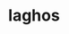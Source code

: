 ---
title: "laghos"
layout: cache
categories: [package, develop]
meta: {"compilers": ["gcc@11.4.0", "intel-oneapi-compilers@2025.1.0"], "num_specs": 46, "num_specs_by_stack": {"e4s": 15, "e4s-neoverse-v2": 15, "e4s-oneapi": 16, "root": 46}, "oss": ["ubuntu22.04"], "platforms": ["linux"], "stacks": ["e4s", "e4s-neoverse-v2", "e4s-oneapi", "root"], "targets": ["neoverse_v2", "x86_64_v3"], "versions": ["3.1"]}
spec_details: [{"compiler": "gcc@11.4.0", "hash": "33iye4qhkymx5kaglwnsi4eg7x66anar", "os": "ubuntu22.04", "platform": "linux", "size": "-", "stacks": ["e4s", "root"], "target": "x86_64_v3", "variants": ["build_system=makefile", "+metis", "~ofast", "patches:=e783a71"], "versions": ["3.1"]}, {"compiler": "intel-oneapi-compilers@2025.1.0", "hash": "3t6vwwpdeo3pwo37z6chrg3r3b6sbncm", "os": "ubuntu22.04", "platform": "linux", "size": "-", "stacks": ["e4s-oneapi", "root"], "target": "x86_64_v3", "variants": ["build_system=makefile", "+metis", "~ofast", "patches:=e783a71"], "versions": ["3.1"]}, {"compiler": "gcc@11.4.0", "hash": "52tdqzr6vq2nxil2qmwdgfaxkzyzz2hv", "os": "ubuntu22.04", "platform": "linux", "size": "-", "stacks": ["e4s-neoverse-v2", "root"], "target": "neoverse_v2", "variants": ["build_system=makefile", "+metis", "~ofast", "patches:=e783a71"], "versions": ["3.1"]}, {"compiler": "gcc@11.4.0", "hash": "5sanuq7xbqpi3vv6s557jxf7tr3sqz4y", "os": "ubuntu22.04", "platform": "linux", "size": "-", "stacks": ["e4s-neoverse-v2", "root"], "target": "neoverse_v2", "variants": ["build_system=makefile", "+metis", "~ofast", "patches:=e783a71"], "versions": ["3.1"]}, {"compiler": "intel-oneapi-compilers@2025.1.0", "hash": "5zdgqfljcj4ekyy6odtx37o7e3jht62f", "os": "ubuntu22.04", "platform": "linux", "size": "-", "stacks": ["e4s-oneapi", "root"], "target": "x86_64_v3", "variants": ["build_system=makefile", "+metis", "~ofast", "patches:=e783a71"], "versions": ["3.1"]}, {"compiler": "intel-oneapi-compilers@2025.1.0", "hash": "5zrstdkbttj3kwqzna4m2dkzfu2wzk6d", "os": "ubuntu22.04", "platform": "linux", "size": "-", "stacks": ["e4s-oneapi", "root"], "target": "x86_64_v3", "variants": ["build_system=makefile", "+metis", "~ofast", "patches:=e783a71"], "versions": ["3.1"]}, {"compiler": "intel-oneapi-compilers@2025.1.0", "hash": "6fgv2qab4hw5naovj5znb72wc2dt3ne6", "os": "ubuntu22.04", "platform": "linux", "size": "-", "stacks": ["e4s-oneapi", "root"], "target": "x86_64_v3", "variants": ["build_system=makefile", "+metis", "~ofast", "patches:=e783a71"], "versions": ["3.1"]}, {"compiler": "intel-oneapi-compilers@2025.1.0", "hash": "7wtan6r3cnhyamj6ciiackly7aob2pxb", "os": "ubuntu22.04", "platform": "linux", "size": "-", "stacks": ["e4s-oneapi", "root"], "target": "x86_64_v3", "variants": ["build_system=makefile", "+metis", "~ofast", "patches:=e783a71"], "versions": ["3.1"]}, {"compiler": "intel-oneapi-compilers@2025.1.0", "hash": "a3ykzcjnp5demknbxlvvcuebar3oiaep", "os": "ubuntu22.04", "platform": "linux", "size": "-", "stacks": ["e4s-oneapi", "root"], "target": "x86_64_v3", "variants": ["build_system=makefile", "+metis", "~ofast", "patches:=e783a71"], "versions": ["3.1"]}, {"compiler": "gcc@11.4.0", "hash": "a5clxjtv5qdbpd3ywkgvnid6v5ktviqg", "os": "ubuntu22.04", "platform": "linux", "size": "-", "stacks": ["e4s", "root"], "target": "x86_64_v3", "variants": ["build_system=makefile", "+metis", "~ofast", "patches:=e783a71"], "versions": ["3.1"]}, {"compiler": "gcc@11.4.0", "hash": "adkzgd4suq66xqx2ggiltrtt3mkf2pa5", "os": "ubuntu22.04", "platform": "linux", "size": "-", "stacks": ["e4s", "root"], "target": "x86_64_v3", "variants": ["build_system=makefile", "+metis", "~ofast", "patches:=e783a71"], "versions": ["3.1"]}, {"compiler": "gcc@11.4.0", "hash": "azkrd33hjlitj4wvprteawknwq4yli7y", "os": "ubuntu22.04", "platform": "linux", "size": "-", "stacks": ["e4s", "root"], "target": "x86_64_v3", "variants": ["build_system=makefile", "+metis", "~ofast", "patches:=e783a71"], "versions": ["3.1"]}, {"compiler": "intel-oneapi-compilers@2025.1.0", "hash": "bg7xxafwrxi46arl45gymwa7z22cvce5", "os": "ubuntu22.04", "platform": "linux", "size": "-", "stacks": ["e4s-oneapi", "root"], "target": "x86_64_v3", "variants": ["build_system=makefile", "+metis", "~ofast", "patches:=e783a71"], "versions": ["3.1"]}, {"compiler": "gcc@11.4.0", "hash": "btcskuerjphgnep3tsfuswccvyisoa6s", "os": "ubuntu22.04", "platform": "linux", "size": "-", "stacks": ["e4s", "root"], "target": "x86_64_v3", "variants": ["build_system=makefile", "+metis", "~ofast", "patches:=e783a71"], "versions": ["3.1"]}, {"compiler": "intel-oneapi-compilers@2025.1.0", "hash": "bvxdjukdh2fcrvsylc5sk4p7fzmsqubs", "os": "ubuntu22.04", "platform": "linux", "size": "-", "stacks": ["e4s-oneapi", "root"], "target": "x86_64_v3", "variants": ["build_system=makefile", "+metis", "~ofast", "patches:=e783a71"], "versions": ["3.1"]}, {"compiler": "gcc@11.4.0", "hash": "c3xummqlxyi4qvos4krdama574b57flr", "os": "ubuntu22.04", "platform": "linux", "size": "-", "stacks": ["e4s", "root"], "target": "x86_64_v3", "variants": ["build_system=makefile", "+metis", "~ofast", "patches:=e783a71"], "versions": ["3.1"]}, {"compiler": "gcc@11.4.0", "hash": "c4nx6w7qqid5kxexo4dnsir6udft5wzt", "os": "ubuntu22.04", "platform": "linux", "size": "-", "stacks": ["e4s-neoverse-v2", "root"], "target": "neoverse_v2", "variants": ["build_system=makefile", "+metis", "~ofast", "patches:=e783a71"], "versions": ["3.1"]}, {"compiler": "gcc@11.4.0", "hash": "e2pearntdrhknn2fnm5qsl6z4hz4eoky", "os": "ubuntu22.04", "platform": "linux", "size": "-", "stacks": ["e4s-neoverse-v2", "root"], "target": "neoverse_v2", "variants": ["build_system=makefile", "+metis", "~ofast", "patches:=e783a71"], "versions": ["3.1"]}, {"compiler": "gcc@11.4.0", "hash": "exayhrnzn564kbad7iygzkxg5jz5hhmn", "os": "ubuntu22.04", "platform": "linux", "size": "-", "stacks": ["e4s", "root"], "target": "x86_64_v3", "variants": ["build_system=makefile", "+metis", "~ofast", "patches:=e783a71"], "versions": ["3.1"]}, {"compiler": "gcc@11.4.0", "hash": "f3rxisqfh7qdlqe5c2r4rajqggair5hi", "os": "ubuntu22.04", "platform": "linux", "size": "-", "stacks": ["e4s-neoverse-v2", "root"], "target": "neoverse_v2", "variants": ["build_system=makefile", "+metis", "~ofast", "patches:=e783a71"], "versions": ["3.1"]}, {"compiler": "gcc@11.4.0", "hash": "ffa5gymazluttdvhyqi6yix4dw7x2jqj", "os": "ubuntu22.04", "platform": "linux", "size": "-", "stacks": ["e4s", "root"], "target": "x86_64_v3", "variants": ["build_system=makefile", "+metis", "~ofast", "patches:=e783a71"], "versions": ["3.1"]}, {"compiler": "intel-oneapi-compilers@2025.1.0", "hash": "frvghj6uo3tllnoilummegljbzwcplr6", "os": "ubuntu22.04", "platform": "linux", "size": "-", "stacks": ["e4s-oneapi", "root"], "target": "x86_64_v3", "variants": ["build_system=makefile", "+metis", "~ofast", "patches:=e783a71"], "versions": ["3.1"]}, {"compiler": "gcc@11.4.0", "hash": "gcmalw2nwlmlllfvunwdha7zq6v7rglm", "os": "ubuntu22.04", "platform": "linux", "size": "-", "stacks": ["e4s-neoverse-v2", "root"], "target": "neoverse_v2", "variants": ["build_system=makefile", "+metis", "~ofast", "patches:=e783a71"], "versions": ["3.1"]}, {"compiler": "gcc@11.4.0", "hash": "gs7hs6ljx3c5zjwi6mup7cpktznt7t3u", "os": "ubuntu22.04", "platform": "linux", "size": "-", "stacks": ["e4s-neoverse-v2", "root"], "target": "neoverse_v2", "variants": ["build_system=makefile", "+metis", "~ofast", "patches:=e783a71"], "versions": ["3.1"]}, {"compiler": "gcc@11.4.0", "hash": "ivopqq5uwhu3dgqiw26svl5gfxltvv3l", "os": "ubuntu22.04", "platform": "linux", "size": "-", "stacks": ["e4s", "root"], "target": "x86_64_v3", "variants": ["build_system=makefile", "+metis", "~ofast", "patches:=e783a71"], "versions": ["3.1"]}, {"compiler": "intel-oneapi-compilers@2025.1.0", "hash": "izpnnaqevev7geyx7gyrzrwncw7doyjn", "os": "ubuntu22.04", "platform": "linux", "size": "-", "stacks": ["e4s-oneapi", "root"], "target": "x86_64_v3", "variants": ["build_system=makefile", "+metis", "~ofast", "patches:=e783a71"], "versions": ["3.1"]}, {"compiler": "gcc@11.4.0", "hash": "ledv6y5zyp42t4pystowej56e2kw5alw", "os": "ubuntu22.04", "platform": "linux", "size": "-", "stacks": ["e4s", "root"], "target": "x86_64_v3", "variants": ["build_system=makefile", "+metis", "~ofast", "patches:=e783a71"], "versions": ["3.1"]}, {"compiler": "gcc@11.4.0", "hash": "mxov7ltgbyw4pbopweyocmkca66koh3i", "os": "ubuntu22.04", "platform": "linux", "size": "-", "stacks": ["e4s", "root"], "target": "x86_64_v3", "variants": ["build_system=makefile", "+metis", "~ofast", "patches:=e783a71"], "versions": ["3.1"]}, {"compiler": "gcc@11.4.0", "hash": "nl5egzlup6cjfxsfgigcz6tebcjqhugl", "os": "ubuntu22.04", "platform": "linux", "size": "-", "stacks": ["e4s", "root"], "target": "x86_64_v3", "variants": ["build_system=makefile", "+metis", "~ofast", "patches:=e783a71"], "versions": ["3.1"]}, {"compiler": "gcc@11.4.0", "hash": "ogoocm7zwkxejinyvhnzu66platuo33r", "os": "ubuntu22.04", "platform": "linux", "size": "-", "stacks": ["e4s", "root"], "target": "x86_64_v3", "variants": ["build_system=makefile", "+metis", "~ofast", "patches:=e783a71"], "versions": ["3.1"]}, {"compiler": "gcc@11.4.0", "hash": "opbyybnx75drzqfw6rqanh2c7xnw62y5", "os": "ubuntu22.04", "platform": "linux", "size": "-", "stacks": ["e4s-neoverse-v2", "root"], "target": "neoverse_v2", "variants": ["build_system=makefile", "+metis", "~ofast", "patches:=e783a71"], "versions": ["3.1"]}, {"compiler": "gcc@11.4.0", "hash": "qteedkfzkpgprxbuexovqpee4ttldwuu", "os": "ubuntu22.04", "platform": "linux", "size": "-", "stacks": ["e4s-neoverse-v2", "root"], "target": "neoverse_v2", "variants": ["build_system=makefile", "+metis", "~ofast", "patches:=e783a71"], "versions": ["3.1"]}, {"compiler": "intel-oneapi-compilers@2025.1.0", "hash": "sedwdp2wieftmj234zm4mxnxl63ut7dv", "os": "ubuntu22.04", "platform": "linux", "size": "-", "stacks": ["e4s-oneapi", "root"], "target": "x86_64_v3", "variants": ["build_system=makefile", "+metis", "~ofast", "patches:=e783a71"], "versions": ["3.1"]}, {"compiler": "gcc@11.4.0", "hash": "sfeny4uzuslnemmoo4vjea6d4gfkpj2e", "os": "ubuntu22.04", "platform": "linux", "size": "-", "stacks": ["e4s-neoverse-v2", "root"], "target": "neoverse_v2", "variants": ["build_system=makefile", "+metis", "~ofast", "patches:=e783a71"], "versions": ["3.1"]}, {"compiler": "gcc@11.4.0", "hash": "spr4vrfzudmqtdpcmkcefggprmpazbei", "os": "ubuntu22.04", "platform": "linux", "size": "-", "stacks": ["e4s-neoverse-v2", "root"], "target": "neoverse_v2", "variants": ["build_system=makefile", "+metis", "~ofast", "patches:=e783a71"], "versions": ["3.1"]}, {"compiler": "intel-oneapi-compilers@2025.1.0", "hash": "swkyyksvk3uhun2ch3rqzgboakobua37", "os": "ubuntu22.04", "platform": "linux", "size": "-", "stacks": ["e4s-oneapi", "root"], "target": "x86_64_v3", "variants": ["build_system=makefile", "+metis", "~ofast", "patches:=e783a71"], "versions": ["3.1"]}, {"compiler": "intel-oneapi-compilers@2025.1.0", "hash": "t5htpbfcbqvke2nifakfutumucvtsung", "os": "ubuntu22.04", "platform": "linux", "size": "-", "stacks": ["e4s-oneapi", "root"], "target": "x86_64_v3", "variants": ["build_system=makefile", "+metis", "~ofast", "patches:=e783a71"], "versions": ["3.1"]}, {"compiler": "intel-oneapi-compilers@2025.1.0", "hash": "tiv2jjpesvcz36yvaadas57gdbukmrcg", "os": "ubuntu22.04", "platform": "linux", "size": "-", "stacks": ["e4s-oneapi", "root"], "target": "x86_64_v3", "variants": ["build_system=makefile", "+metis", "~ofast", "patches:=e783a71"], "versions": ["3.1"]}, {"compiler": "gcc@11.4.0", "hash": "tpfit5vdcsgmobnpyrfwxoyp7zznzk47", "os": "ubuntu22.04", "platform": "linux", "size": "-", "stacks": ["e4s", "root"], "target": "x86_64_v3", "variants": ["build_system=makefile", "+metis", "~ofast", "patches:=e783a71"], "versions": ["3.1"]}, {"compiler": "intel-oneapi-compilers@2025.1.0", "hash": "w7k2e7pk55df6xnwi6wuezevbdv4egpb", "os": "ubuntu22.04", "platform": "linux", "size": "-", "stacks": ["e4s-oneapi", "root"], "target": "x86_64_v3", "variants": ["build_system=makefile", "+metis", "~ofast", "patches:=e783a71"], "versions": ["3.1"]}, {"compiler": "gcc@11.4.0", "hash": "wh4ec66gypd54vjeylhls7ogjje7antj", "os": "ubuntu22.04", "platform": "linux", "size": "-", "stacks": ["e4s", "root"], "target": "x86_64_v3", "variants": ["build_system=makefile", "+metis", "~ofast", "patches:=e783a71"], "versions": ["3.1"]}, {"compiler": "gcc@11.4.0", "hash": "wnuxelerseuanoc4dwmzybhffed6dagn", "os": "ubuntu22.04", "platform": "linux", "size": "-", "stacks": ["e4s-neoverse-v2", "root"], "target": "neoverse_v2", "variants": ["build_system=makefile", "+metis", "~ofast", "patches:=e783a71"], "versions": ["3.1"]}, {"compiler": "gcc@11.4.0", "hash": "wtr6d3shlvydd5lmwqpqd77evv7ava55", "os": "ubuntu22.04", "platform": "linux", "size": "-", "stacks": ["e4s-neoverse-v2", "root"], "target": "neoverse_v2", "variants": ["build_system=makefile", "+metis", "~ofast", "patches:=e783a71"], "versions": ["3.1"]}, {"compiler": "intel-oneapi-compilers@2025.1.0", "hash": "xzar44with66z2rchj72dsydcsw26o5g", "os": "ubuntu22.04", "platform": "linux", "size": "-", "stacks": ["e4s-oneapi", "root"], "target": "x86_64_v3", "variants": ["build_system=makefile", "+metis", "~ofast", "patches:=e783a71"], "versions": ["3.1"]}, {"compiler": "gcc@11.4.0", "hash": "ygd7kucmgcvr5poxbgsx7mesctrwxcw4", "os": "ubuntu22.04", "platform": "linux", "size": "-", "stacks": ["e4s-neoverse-v2", "root"], "target": "neoverse_v2", "variants": ["build_system=makefile", "+metis", "~ofast", "patches:=e783a71"], "versions": ["3.1"]}, {"compiler": "gcc@11.4.0", "hash": "ygrxpjlpgwkw5dyzrvwlx6vl7yooqenx", "os": "ubuntu22.04", "platform": "linux", "size": "-", "stacks": ["e4s-neoverse-v2", "root"], "target": "neoverse_v2", "variants": ["build_system=makefile", "+metis", "~ofast", "patches:=e783a71"], "versions": ["3.1"]}]
---